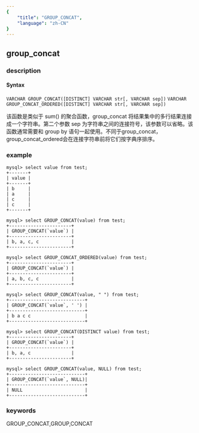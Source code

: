 ```yaml
---
{
    "title": "GROUP_CONCAT",
    "language": "zh-CN"
}
---
```


<!-- 
Licensed to the Apache Software Foundation (ASF) under one
or more contributor license agreements.  See the NOTICE file
distributed with this work for additional information
regarding copyright ownership.  The ASF licenses this file
to you under the Apache License, Version 2.0 (the
"License"); you may not use this file except in compliance
with the License.  You may obtain a copy of the License at

  http://www.apache.org/licenses/LICENSE-2.0

Unless required by applicable law or agreed to in writing,
software distributed under the License is distributed on an
"AS IS" BASIS, WITHOUT WARRANTIES OR CONDITIONS OF ANY
KIND, either express or implied.  See the License for the
specific language governing permissions and limitations
under the License.
-->

## group_concat
### description
#### Syntax

`VARCHAR GROUP_CONCAT([DISTINCT] VARCHAR str[, VARCHAR sep])`
`VARCHAR GROUP_CONCAT_ORDERED([DISTINCT] VARCHAR str[, VARCHAR sep])`

该函数是类似于 sum() 的聚合函数，group_concat 将结果集中的多行结果连接成一个字符串。第二个参数 sep 为字符串之间的连接符号，该参数可以省略。该函数通常需要和 group by 语句一起使用。不同于group_concat，group_concat_ordered会在连接字符串前将它们按字典序排序。

### example

```
mysql> select value from test;
+-------+
| value |
+-------+
| b     |
| a     |
| c     |
| c     |
+-------+

mysql> select GROUP_CONCAT(value) from test;
+-----------------------+
| GROUP_CONCAT(`value`) |
+-----------------------+
| b, a, c, c            |
+-----------------------+

mysql> select GROUP_CONCAT_ORDERED(value) from test;
+-----------------------+
| GROUP_CONCAT(`value`) |
+-----------------------+
| a, b, c, c            |
+-----------------------+

mysql> select GROUP_CONCAT(value, " ") from test;
+----------------------------+
| GROUP_CONCAT(`value`, ' ') |
+----------------------------+
| b a c c                    |
+----------------------------+

mysql> select GROUP_CONCAT(DISTINCT value) from test;
+-----------------------+
| GROUP_CONCAT(`value`) |
+-----------------------+
| b, a, c               |
+-----------------------+

mysql> select GROUP_CONCAT(value, NULL) from test;
+----------------------------+
| GROUP_CONCAT(`value`, NULL)|
+----------------------------+
| NULL                       |
+----------------------------+
```
### keywords
GROUP_CONCAT,GROUP,CONCAT
